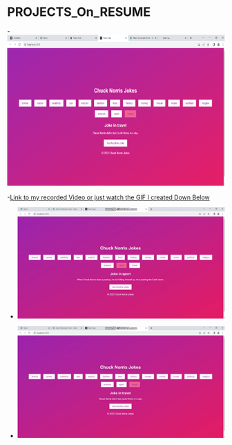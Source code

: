 # PROJECTS_On_RESUME
-<img src="https://github.com/Kgotta-contribute/PROJECTS_On_RESUME/blob/main/Screenshot1.png" alt="Image Description" width="650" height="350">

-[Link to my recorded Video or just watch the GIF I created Down Below](https://github.com/Kgotta-contribute/PROJECTS_On_RESUME/blob/main/WebsiteLooks.mp4)

- ![Gif 1 in action](https://github.com/Kgotta-contribute/PROJECTS_On_RESUME/blob/main/GIF_of_VIDEO.gif?raw=true)

- ![Gif 2 in action](https://github.com/Kgotta-contribute/PROJECTS_On_RESUME/blob/main/GIF_of_VIDEO1.gif?raw=true)

